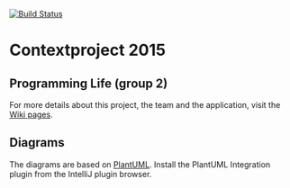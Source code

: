 [![Build Status](https://travis-ci.org/Vennik/contextproject.svg?branch=master)](https://travis-ci.org/Vennik/contextproject)
# Contextproject 2015
## Programming Life (group 2)
For more details about this project, the team and the application, visit the [Wiki pages](https://github.com/Vennik/contextproject/wiki).


## Diagrams

The diagrams are based on [PlantUML](http://plantuml.sourceforge.net/). Install the PlantUML Integration plugin from the IntelliJ plugin browser.
